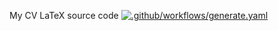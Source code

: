 My CV LaTeX source code
[![.github/workflows/generate.yaml](https://github.com/arekangel/CV-LaTeX/actions/workflows/generate.yaml/badge.svg)](https://github.com/arekangel/CV-LaTeX/actions/workflows/generate.yaml)
